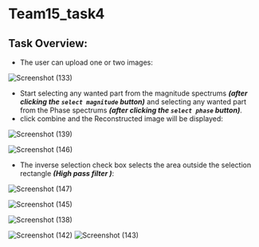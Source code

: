 # Team15_task4
## Task Overview:
- The user can upload one or two images:



![Screenshot (133)](https://user-images.githubusercontent.com/93436199/211045812-6b2ddd91-8e1e-422e-8090-ad2a967c1fa0.png)
 
 - Start selecting any wanted part from the magnitude spectrums ***(after clicking the `select magnitude` button)*** 
 and selecting any wanted part from the Phase spectrums ***(after clicking the `select phase` button)***.
 - click combine and the Reconstructed image will be displayed:

![Screenshot (139)](https://user-images.githubusercontent.com/93436199/211046113-b6b3bb39-5b76-4cfd-94a9-33e8ac81dc8f.png)

![Screenshot (146)](https://user-images.githubusercontent.com/93436199/211054404-bf99fb45-69bc-4e01-865c-5ab8b222de9f.png)

 - The inverse selection check box selects the area outside the selection rectangle ***(High pass filter )***:
 

![Screenshot (147)](https://user-images.githubusercontent.com/93436199/211054392-4699182c-27c8-4267-89ef-e17d96c41a65.png)

![Screenshot (145)](https://user-images.githubusercontent.com/93436199/211046391-b28dcb66-a18e-43c6-8d56-6bb9e1877461.png)

![Screenshot (138)](https://user-images.githubusercontent.com/93436199/211046097-54b2ad41-2ecb-4549-bdcb-4b719660a489.png)

![Screenshot (142)](https://user-images.githubusercontent.com/93436199/211046330-e84bb6a6-0339-49aa-96de-0e3b9cdf21b2.png)
![Screenshot (143)](https://user-images.githubusercontent.com/93436199/211046360-12fb8bda-702d-4fb3-9908-4e7056aee505.png)



